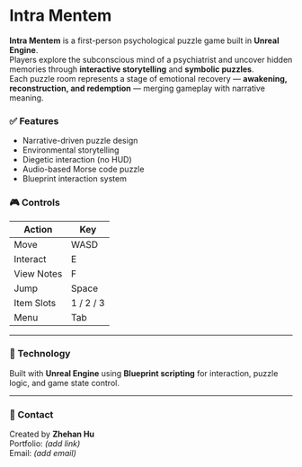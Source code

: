 # Intra Mentem

**Intra Mentem** is a first-person psychological puzzle game built in **Unreal Engine**.  
Players explore the subconscious mind of a psychiatrist and uncover hidden memories through **interactive storytelling** and **symbolic puzzles**.  
Each puzzle room represents a stage of emotional recovery — **awakening, reconstruction, and redemption** — merging gameplay with narrative meaning.

### ✅ Features
- Narrative-driven puzzle design
- Environmental storytelling
- Diegetic interaction (no HUD)
- Audio-based Morse code puzzle
- Blueprint interaction system

### 🎮 Controls
| Action         | Key        |
|----------------|-----------|
| Move           | WASD      |
| Interact       | E         |
| View Notes     | F         |
| Jump           | Space     |
| Item Slots     | 1 / 2 / 3 |
| Menu           | Tab       |

---

### 🔧 Technology
Built with **Unreal Engine** using **Blueprint scripting** for interaction, puzzle logic, and game state control.

---

### 📩 Contact
Created by **Zhehan Hu**  
Portfolio: *(add link)*  
Email: *(add email)*  
